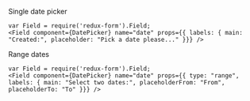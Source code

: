 Single date picker
    
    var Field = require('redux-form').Field;
    <Field component={DatePicker} name="date" props={{ labels: { main: "Created:", placeholder: "Pick a date please..." }}} />


Range dates
    
    var Field = require('redux-form').Field;
    <Field component={DatePicker} name="date" props={{ type: "range", labels: { main: "Select two dates:", placeholderFrom: "From", placeholderTo: "To" }}} />
    